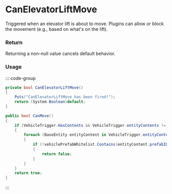 # CanElevatorLiftMove
<Badge type="info" text="Elevator"/><Badge type="danger" text="Carbon Compatible"/><Badge type="warning" text="Oxide Compatible"/>
Triggered when an elevator lift is about to move. Plugins can allow or block the movement (e.g., based on what's on the lift).

### Return
Returning a non-null value cancels default behavior.

### Usage
::: code-group
```csharp [Example]
private bool CanElevatorLiftMove()
{
	Puts("CanElevatorLiftMove has been fired!");
	return (System.Boolean)default;
}
```
```csharp [Source — Assembly-CSharp @ ElevatorLift]
public bool CanMove()
{
	if (VehicleTrigger.HasContents && VehicleTrigger.entityContents != null)
	{
		foreach (BaseEntity entityContent in VehicleTrigger.entityContents)
		{
			if (!vehiclePrefabWhitelist.Contains(entityContent.prefabID))
			{
				return false;
			}
		}
	}
	return true;
}

```
:::
